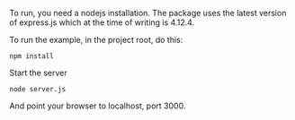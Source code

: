 To run, you need a nodejs installation. The package uses the latest version
of express.js which at the time of writing is 4.12.4.

To run the example, in the project root, do this:

```
npm install
```

Start the server

```
node server.js
```

And point your browser to localhost, port 3000.